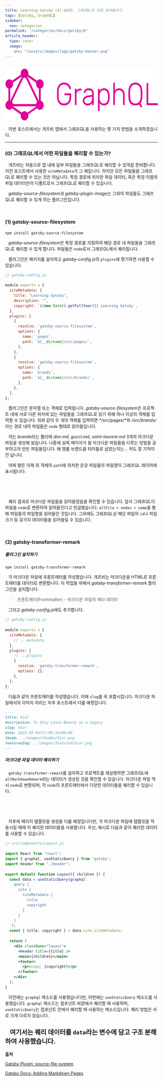 ```yaml
---
title: Learning Gatsby (4) &#58; 그래프QL로 파일 읽어들이기
tags: [Gatsby, GraphQL]
sidebar:
  nav: categories
permalink: "/categories/docs/gatsby/8"
article_header:
  type: cover
  image:
    src: "/assets/images/logo/gatsby-banner.png"
---
```


<!-- more-->

<br/>

<div align="center">
<img src="/assets/images/logo/graphql-banner.png" width=600 />

</div>

&ensp; 이번 포스트에서는 개츠비 앱에서 그래프QL을 사용하는 몇 가지 방법을 소개하겠습니다.

---

### (0) 그래프QL에서 어떤 파일들을 퀘리할 수 있는가?

&ensp; 개츠비는 자동으로 앱 내에 일부 파일들을 그래프QL로 퀘리할 수 있게끔 준비합니다. 이전 포스트에서 사용한 `siteMetadata`가 그 예입니다. 하지만 모든 파일들을 그래프QL로 퀘리할 수 있는 것은 아닙니다. 특정 경로에 위치한 파일 데이터, 혹은 특정 이름의 파일 데이터만이 디폴트로서 그래프QL로 퀘리할 수 있습니다.

&ensp; *gatsby-source-filesystem*과 *gatsby-plugin-image*는 그외의 파일들도 그래프QL로 퀘리할 수 있게 하는 플러그인입니다.

<br/>

### (1) gatsby-source-filesystem

`npm install gatsby-source-filesystem `

&ensp; *gatsby-source-filesystem*은 특정 경로를 지정하여 해당 경로 내 파일들을 그래프QL로 퀘리할 수 있게 합니다. 파일들은 `node`로서 그래프QL에서 퀘리됩니다.

&ensp; 플러그인은 패키지를 설치하고 *gatsby-config.js*의 `plugins`에 명기하면 사용할 수 있습니다.

```jsx
// gatsby-config.js

module.exports = {
  siteMetadata: {
    title: "Learning Gatsby",
    description: "",
    copyright: `${new Date().getFullYear()} Learning Gatsby`,
  },
  plugins: [
    {
      resolve: `gatsby-source-filesystem`,
      options: {
        name: `pages`,
        path: `${__dirname}/src/pages/`,
      },
    },
    {
      resolve: `gatsby-source-filesystem`,
      options: {
        name: `brands`,
        path: `${__dirname}/src/brands/`,
      },
    },
  ],
};
```

&ensp; 플러그인은 문자열 또는 객체로 입력됩니다. *gatsby-source-filesystem*은 프로젝트 내에 서로 다른 위치에 있는 파일들을 그래프QL로 읽기 위해 하나 이상의 객체를 입력할 수 있습니다. 위와 같이 두 개의 객체를 입력하면 */src/pages/*와 _/src/brands/_ 라는 경로 내의 파일들은 `node` 형태로 읽어들입니다.

&ensp; 저는 *brands*라는 폴더에 _dior.md_, _gucci.md_, _saint-laurent.md_ 3개의 마크다운 파일을 생성해 놨습니다. 나중에 실제 페이지가 될 마크다운 파일들을 다루는 방법을 공부하고자 만든 파일들입니다. 왜 명품 브랜드를 타이틀로 삼았는지는... 저도 잘 기억이 안 납니다.

&ensp; 어찌 됐든 이제 위 객체의 `path`에 위치한 온갖 파일들의 파일명이 그래프QL 레이어에 표시됩니다.

<br/>

<div align="center">
<img src=""/>
</div>

<br/>

&ensp; 퀘리 결과로 마크다운 파일들을 읽어들였음을 확인할 수 있습니다. 앞서 그래프QL이 파일을 `node`로 변환하여 읽어들인다고 언급했습니다. `allFile > nodes > name`을 통해 파일들의 파일명을 읽어들인 것입니다. 그외에도 그래프QL상 해당 파일의 `id`나 파일 크기 등 갖가지 데이터들을 읽어들일 수 있습니다.

<br/>

### (2) gatsby-transformer-remark

##### 플러그인 설치하기

`npm install gatsby-transformer-remark`

&ensp; 각 마크다운 파일에 프론트매터를 작성했습니다. 개츠비는 마크다운을 HTML로 프론트매터를 데이터로 변환합니다. 이 작업을 위해서 _gatsby-transformer-remark_ 플러그인을 설치합니다.

> 프론트매터(Frontmatter) - 마크다운 파일의 메타 데이터

&ensp; 그리고 *gatsby-config.js*에도 추가합니다.

```jsx
// gatsby-config.js

module.exports = {
  siteMetadata: {
    // ...metadata
  },
  plugins: [
    // ...plugins
    {
      resolve: `gatsby-transformer-remark`,
      options: {},
    },
  ],
};
```

&ensp; 다음과 같이 프론트매터를 작성했습니다. 이때 `slug`를 꼭 포함시킵니다. 마크다운 파일에서의 이미지 처리는 차후 포스트에서 다룰 예정입니다.

```md
---
title: Dior
description: To Only Leave Beauty as a Legacy
slug: dior
date: 2023-05-04T17:09:13+09:00
thumb: ../images/thumbs/dior.png
featuredImg: ../images/featured/dior.png
---
```

##### 마크다운 파일 데이터 퀘리하기

&ensp; `gatsby-transformer-remark`를 설치하고 프로젝트를 재실행하면 그래프iQL에 `allMarkdownRemark`라는 데이터가 생성된 것을 확인할 수 있습니다. 마크다운 파일 역시 `node`로 변환되며, 각 `node`의 프론트매터에서 다양한 데이터들을 퀘리할 수 있습니다.

<br/>

<div align="center">
<img src=""/>
</div>

<br/>

&ensp; 차후에 페이지 템플릿을 생성을 다룰 예정입니다만, 각 마크다운 파일에 템플릿을 적용시킬 때에 이 퀘리한 데이터들을 사용합니다. 우선, 예시로 다음과 같이 퀘리한 데이터를 사용할 수 있습니다.

```jsx
// src/components/Layout.js

import React from "react";
import { graphql, useStaticQuery } from "gatsby";
import Header from "./Header";

export default function Layout({ children }) {
  const data = useStaticQuery(graphql`
    query {
      site {
        siteMetadata {
          title
          copyright
        }
      }
    }
  `);
  const { title, copyright } = data.site.siteMetadata;

  return (
    <div className="layout">
      <Header title={title} />
      <main>{children}</main>
      <footer>
        <p>&copy; {copyright}</p>
      </footer>
    </div>
  );
}
```

&ensp; 이전에는 `graphql` 메소드를 사용했습니다만, 이번에는 `useStaticQuery` 메소드를 사용했습니다. `graphql` 메소드는 컴포넌트 바깥에서 퀘리할 때 사용하며, `useStaticQuery`는 컴포넌트 안에서 퀘리할 때 사용하는 메소드입니다. 퀘리 방법은 서로 크게 다르지 않습니다.

## &ensp; 여기서는 퀘리 데이터를 `data`라는 변수에 담고 구조 분해하여 사용했습니다.

**출처**

[Gatsby Plugin: source-file-system](https://www.gatsbyjs.com/plugins/gatsby-source-filesystem/?=markdown)

[Gatsby Docs: Adding Markdown Pages](https://www.gatsbyjs.com/docs/how-to/routing/adding-markdown-pages/)
